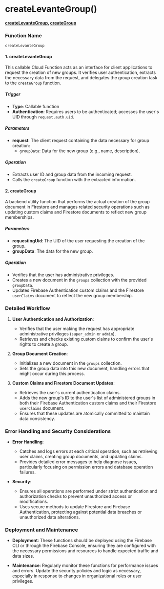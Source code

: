 # createLevanteGroup()

#### [createLevanteGroup](https://github.com/yeatmanlab/roar-firebase-functions/blob/e784650492722d24069aa9b0704d1873ea5dafee/gse-roar-admin/functions/src/index.ts#L1153), [createGroup](https://github.com/yeatmanlab/roar-firebase-functions/blob/e784650492722d24069aa9b0704d1873ea5dafee/gse-roar-admin/functions/src/LEVANTE/create-group.ts#L8)

### Function Name
`createLevanteGroup`

#### 1. **createLevanteGroup**
This callable Cloud Function acts as an interface for client applications to request the creation of new groups. It verifies user authentication, extracts the necessary data from the request, and delegates the group creation task to the `createGroup` function.

##### Trigger
- **Type**: Callable function
- **Authentication**: Requires users to be authenticated; accesses the user's UID through `request.auth.uid`.

##### Parameters
- **request**: The client request containing the data necessary for group creation:
  - `groupData`: Data for the new group (e.g., name, description).

##### Operation
- Extracts user ID and group data from the incoming request.
- Calls the `createGroup` function with the extracted information.

#### 2. **createGroup**
A backend utility function that performs the actual creation of the group document in Firestore and manages related security operations such as updating custom claims and Firestore documents to reflect new group memberships.

##### Parameters
- **requestingUid**: The UID of the user requesting the creation of the group.
- **groupData**: The data for the new group.

##### Operation
- Verifies that the user has administrative privileges.
- Creates a new document in the `groups` collection with the provided `groupData`.
- Updates Firebase Authentication custom claims and the Firestore `userClaims` document to reflect the new group membership.

### Detailed Workflow

1. **User Authentication and Authorization**:
   - Verifies that the user making the request has appropriate administrative privileges (`super_admin` or `admin`).
   - Retrieves and checks existing custom claims to confirm the user's rights to create a group.

2. **Group Document Creation**:
   - Initializes a new document in the `groups` collection.
   - Sets the group data into this new document, handling errors that might occur during this process.

3. **Custom Claims and Firestore Document Updates**:
   - Retrieves the user's current authentication claims.
   - Adds the new group's ID to the user's list of administered groups in both their Firebase Authentication custom claims and their Firestore `userClaims` document.
   - Ensures that these updates are atomically committed to maintain data consistency.

### Error Handling and Security Considerations

- **Error Handling**:
  - Catches and logs errors at each critical operation, such as retrieving user claims, creating group documents, and updating claims.
  - Provides detailed error messages to help diagnose issues, particularly focusing on permission errors and database operation failures.

- **Security**:
  - Ensures all operations are performed under strict authentication and authorization checks to prevent unauthorized access or modifications.
  - Uses secure methods to update Firestore and Firebase Authentication, protecting against potential data breaches or unauthorized data alterations.

### Deployment and Maintenance

- **Deployment**: These functions should be deployed using the Firebase CLI or through the Firebase Console, ensuring they are configured with the necessary permissions and resources to handle expected traffic and data sizes.
  
- **Maintenance**: Regularly monitor these functions for performance issues and errors. Update the security policies and logic as necessary, especially in response to changes in organizational roles or user privileges.
